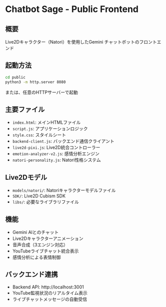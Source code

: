 # Chatbot Sage - Public Frontend

## 概要
Live2Dキャラクター（Natori）を使用したGemini チャットボットのフロントエンド

## 起動方法
```bash
cd public
python3 -m http.server 8080
```

または、任意のHTTPサーバーで起動

## 主要ファイル
- `index.html`: メインHTMLファイル
- `script.js`: アプリケーションロジック
- `style.css`: スタイルシート
- `backend-client.js`: バックエンド通信クライアント
- `live2d-pixi.js`: Live2D統合コントローラー
- `emotion-analyzer-v2.js`: 感情分析エンジン
- `natori-personality.js`: Natori性格システム

## Live2Dモデル
- `models/natori/`: Natoriキャラクターモデルファイル
- `SDK/`: Live2D Cubism SDK
- `libs/`: 必要なライブラリファイル

## 機能
- Gemini AIとのチャット
- Live2Dキャラクターアニメーション
- 音声合成（3エンジン対応）
- YouTubeライブチャット統合表示
- 感情分析による表情制御

## バックエンド連携
- Backend API: http://localhost:3001
- YouTube監視状況のリアルタイム表示
- ライブチャットメッセージの自動受信
